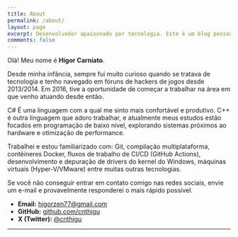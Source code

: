 ```yaml
---
title: About
permalink: /about/
layout: page
excerpt: Desenvolvedor apaixonado por tecnologia. Este é um blog pessoal onde compartilho estudos, projetos e experiências do dia a dia.
comments: false
---
```


Olá! Meu nome é **Higor Carniato**.

Desde minha infância, sempre fui muito curioso quando se tratava de tecnologia e tenho navegado em fóruns de hackers de jogos desde 2013/2014. Em 2016, tive a oportunidade de começar a trabalhar na área em que venho atuando desde então.

C# É uma linguagem com a qual me sinto mais confortável e produtivo. C++ é outra linguagem que adoro trabalhar, e atualmente meus estudos estão focados em programação de baixo nível, explorando sistemas próximos ao hardware e otimização de performance.

Trabalhei e estou familiarizado com:
Git, compilação multiplataforma, contêineres Docker, fluxos de trabalho de CI/CD (GitHub Actions), desenvolvimento e depuração de drivers do kernel do Windows, máquinas virtuais (Hyper-V/VMware) entre muitas outras tecnologias.

Se você não conseguir entrar em contato comigo nas redes sociais, envie um e-mail e provavelmente responderei o mais rápido possível.

- **Email:** [higorzen77@gmail.com](mailto:higorzen77@gmail.com)
- **GitHub:** [github.com/cnthigu](https://github.com/cnthigu)
- **X (Twitter):** [@cnthigu](https://twitter.com/cnthigu)


---